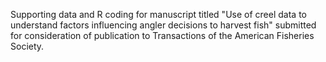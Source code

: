 Supporting data and R coding for manuscript titled "Use of creel data to understand factors influencing angler decisions to harvest fish" submitted for consideration of publication to Transactions of the American Fisheries Society.
